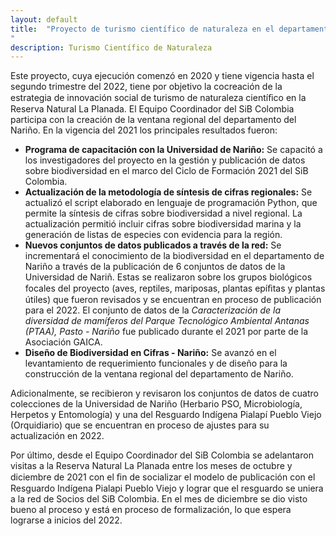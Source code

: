 ```yaml
---
layout: default
title:  "Proyecto de turismo científico de naturaleza en el departamento de Nariño
"
description: Turismo Científico de Naturaleza
---
```


Este proyecto, cuya ejecución comenzó en 2020 y tiene vigencia hasta el segundo trimestre del 2022, tiene por objetivo la cocreación de la estrategia de innovación social de turismo de naturaleza cientíﬁco en la Reserva Natural La Planada. El Equipo Coordinador del SiB Colombia participa con la creación de la ventana regional del departamento del Nariño. En la vigencia del 2021 los principales resultados fueron:
- **Programa de capacitación con la Universidad de Nariño:** Se capacitó a los investigadores del proyecto en la gestión y publicación de datos sobre biodiversidad en el marco del Ciclo de Formación 2021 del SiB Colombia.
- **Actualización de la metodología de síntesis de cifras regionales:** Se actualizó el script elaborado en lenguaje de programación Python, que permite la síntesis de cifras sobre biodiversidad a nivel regional. La actualización permitió incluir cifras sobre biodiversidad marina y la generación de listas de especies con evidencia para la región.
- **Nuevos conjuntos de datos publicados a través de la red:** Se incrementará el conocimiento de la biodiversidad en el departamento de Nariño a través de la publicación de 6 conjuntos de datos de la Universidad de Nariñ. Estas se realizaron sobre los grupos biológicos focales del proyecto (aves, reptiles, mariposas, plantas epíﬁtas y plantas útiles) que fueron revisados y se encuentran en proceso de publicación para el 2022. El conjunto de datos de la *Caracterización de la diversidad de mamíferos del Parque Tecnológico Ambiental Antanas (PTAA), Pasto - Nariño* fue publicado durante el 2021 por parte de la Asociación GAICA.
- **Diseño de Biodiversidad en Cifras - Nariño:** Se avanzó en el levantamiento de requerimiento funcionales y de diseño para la construcción de la ventana regional del departamento de Nariño.

Adicionalmente, se recibieron y revisaron los conjuntos de datos de cuatro colecciones de la Universidad de Nariño (Herbario PSO, Microbiología, Herpetos y Entomología) y una del Resguardo Indígena Pialapí Pueblo Viejo (Orquidiario) que se encuentran en proceso de ajustes para su actualización en 2022.
 
Por último, desde el Equipo Coordinador del SiB Colombia se adelantaron visitas a la Reserva Natural La Planada entre los meses de octubre y diciembre de 2021 con el ﬁn de socializar el modelo de publicación con el Resguardo Indígena Pialapi Pueblo Viejo y lograr que el resguardo se uniera a la red de Socios del SiB Colombia. En el mes de diciembre se dio visto bueno al proceso y está en proceso de formalización, lo que espera lograrse a inicios del 2022.
